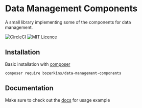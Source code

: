 # Data Management Components

A small library implementing some of the components for data management.

[![CircleCI](https://circleci.com/gh/bozerkins/dmc/tree/master.svg?style=shield)](https://circleci.com/gh/bozerkins/dmc/tree/master)
[![MIT Licence](https://badges.frapsoft.com/os/mit/mit.svg?v=103)](https://opensource.org/licenses/mit-license.php)

## Installation

Basic installation with <a href="https://getcomposer.org/download/">composer</a>

```shell
composer require bozerkins/data-management-components
```
## Documentation

Make sure to check out the <a href="https://github.com/bozerkins/dmc/wiki">docs</a> for usage example
